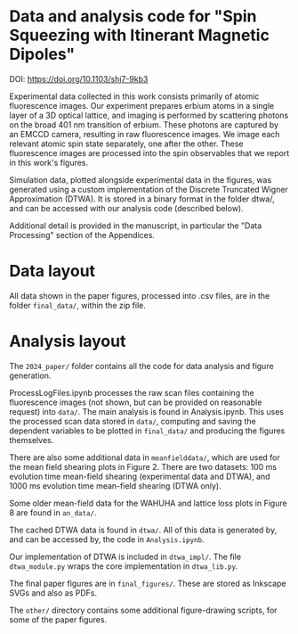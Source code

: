 # Data and analysis code for "Spin Squeezing with Itinerant Magnetic Dipoles"

DOI: https://doi.org/10.1103/shj7-9kb3

Experimental data collected in this work consists primarily of atomic fluorescence images. Our experiment prepares erbium atoms in a single layer of a 3D optical lattice, and imaging is performed by scattering photons on the broad 401 nm transition of erbium. These photons are captured by an EMCCD camera, resulting in raw fluorescence images. We image each relevant atomic spin state separately, one after the other. These fluorescence images are processed into the spin observables that we report in this work's figures.

Simulation data, plotted alongside experimental data in the figures, was generated using a custom implementation of the Discrete Truncated Wigner Approximation (DTWA). It is stored in a binary format in the folder dtwa/, and can be accessed with our analysis code (described below).

 Additional detail is provided in the manuscript, in particular the "Data Processing" section of the Appendices.
 
# Data layout

All data shown in the paper figures, processed into .csv files, are in the folder `final_data/`, within the zip file.

# Analysis layout

The `2024_paper/` folder contains all the code for data analysis and figure generation.

ProcessLogFiles.ipynb processes the raw scan files containing the fluorescence images (not shown, but can be provided on reasonable request) into `data/`. The main analysis is found in Analysis.ipynb. This uses the processed scan data stored in `data/`, computing and saving the dependent variables to be plotted in `final_data/` and producing the figures themselves.

There are also some additional data in `meanfielddata/`, which are used for the mean field shearing plots in Figure 2. There are two datasets: 100 ms evolution time mean-field shearing (experimental data and DTWA), and 1000 ms evolution time mean-field shearing (DTWA only).

Some older mean-field data for the WAHUHA and lattice loss plots in Figure 8 are found in `an_data/`.

The cached DTWA data is found in `dtwa/`. All of this data is generated by, and can be accessed by, the code in `Analysis.ipynb`.

Our implementation of DTWA is included in `dtwa_impl/`. The file `dtwa_module.py` wraps the core implementation in `dtwa_lib.py`.

The final paper figures are in `final_figures/`. These are stored as Inkscape SVGs and also as PDFs.

The `other/` directory contains some additional figure-drawing scripts, for some of the paper figures.
